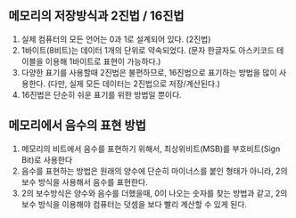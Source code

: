 ## 메모리의 저장방식과 2진법 / 16진법
1. 실제 컴퓨터의 모든 언어는 0과 1로 설계되어 있다. (2진법)
2. 1바이트(8비트)는 데이터 1개의 단위로 약속되었다. (문자 한글자도 아스키코드 테이블을 이용해 1바이트로 표현이 가능하다.)
3. 다양한 표기를 사용할때 2진법은 불편하므로, 16진법으로 표기하는 방법을 많이 사용한다. (다만, 실제 모든 데이터는 2진법으로 저장/계산된다.)
4. 16진법은 단순히 쉬운 표기를 위한 방법일 뿐이다.

## 메모리에서 음수의 표현 방법
1. 메모리의 비트에서 음수를 표현하기 위해서, 최상위비트(MSB)를 부호비트(Sign Bit)로 사용한다
2. 음수를 표현하는 방법은 원래의 양수에 단순히 마이너스를 붙인 형태가 아니라, 2의 보수 방식을 사용해서 음수를 표현한다.
3. 2의 보수방식은 양수와 음수를 더했을때, 0이 나오는 숫자를 찾는 방법과 같고, 2의 보수 방식을 이용해야 컴퓨터는 덧셈을 보다 빨리 계산할 수 있게 된다.
